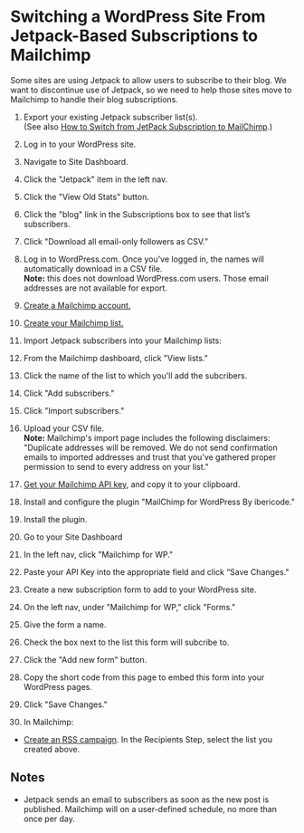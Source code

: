 # Switching a WordPress Site From Jetpack-Based Subscriptions to Mailchimp
Some sites are using Jetpack to allow users to subscribe to their blog. We want to discontinue use of Jetpack, so we need to help those sites move to Mailchimp to handle their blog subscriptions.

1. Export your existing Jetpack subscriber list(s).  
(See also [How to Switch from JetPack Subscription to MailChimp](http://www.wpbeginner.com/wp-tutorials/how-to-switch-from-jetpack-subscription-to-mailchimp-aweber-etc/).)
 1. Log in to your WordPress site.
 2. Navigate to Site Dashboard.
 1. Click the "Jetpack" item in the left nav.
 1. Click the "View Old Stats" button.
 1. Click the "blog" link in the Subscriptions box to see that list’s subscribers.
 1. Click "Download all email-only followers as CSV.”
 1. Log in to WordPress.com. Once you’ve logged in, the names will automatically download in a CSV file.  
 **Note:** this does not download WordPress.com users. Those email addresses are not available for export.
1. [Create a Mailchimp account.](http://eepurl.com/b2Q7G9)

1. [Create your Mailchimp list.](http://kb.mailchimp.com/lists/growth/create-a-new-list)
1. Import Jetpack subscribers into your Mailchimp lists:
 1. From the Mailchimp dashboard, click "View lists."
 1. Click the name of the list to which you'll add the subcribers.
 1. Click "Add subscribers."
 1. Click "Import subscribers."
 1. Upload your CSV file.  
 **Note:** Mailchimp's import page includes the following disclaimers: "Duplicate addresses will be removed. We do not send confirmation emails to imported addresses and trust that you’ve gathered proper permission to send to every address on your list."
1. [Get your Mailchimp API key](http://kb.mailchimp.com/integrations/api-integrations/about-api-keys), and copy it to your clipboard.
1. Install and configure the plugin "MailChimp for WordPress By ibericode."
 1. Install the plugin.
 1. Go to your Site Dashboard
 1. In the left nav, click "Mailchimp for WP."
 1. Paste your API Key into the appropriate field and click “Save Changes."
1. Create a new subscription form to add to your WordPress site.
 1. On the left nav, under "Mailchimp for WP," click "Forms."
 1. Give the form a name.
 1. Check the box next to the list this form will subcribe to.
 1. Click the "Add new form" button.
 1. Copy the short code from this page to embed this form into your WordPress pages.
 1. Click "Save Changes."
1. In Mailchimp:
 - [Create an RSS campaign](http://kb.mailchimp.com/campaigns/rss-in-campaigns/create-an-rss-campaign). In the Recipients Step, select the list you created above.

## Notes

 - Jetpack sends an email to subscribers as soon as the new post is published. Mailchimp will on a user-defined schedule, no more than once per day.
